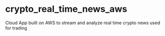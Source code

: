 # crypto_real_time_news_aws
Cloud App built on AWS to stream and analyze real time crypto news used for trading
